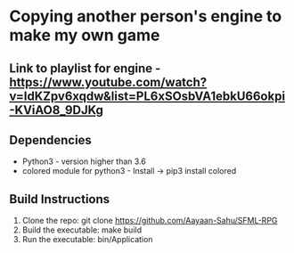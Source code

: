 # Copying another person's engine to make my own game

## Link to playlist for engine - https://www.youtube.com/watch?v=IdKZpv6xqdw&list=PL6xSOsbVA1ebkU66okpi-KViAO8_9DJKg

## Dependencies
* Python3 - version higher than 3.6
* colored module for python3 - Install -> pip3 install colored

## Build Instructions
1. Clone the repo: git clone https://github.com/Aayaan-Sahu/SFML-RPG
2. Build the executable: make build
3. Run the executable: bin/Application
